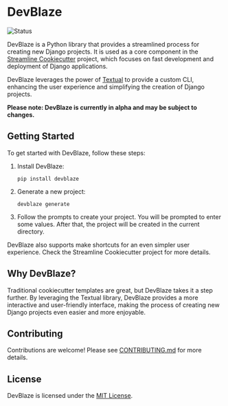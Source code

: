 # DevBlaze

![Status](https://img.shields.io/badge/status-alpha-red)


DevBlaze is a Python library that provides a streamlined process for creating new Django projects. It is used as a core component in the [Streamline Cookiecutter](https://github.com/godd0t/streamline-cookiecutter) project, which focuses on fast development and deployment of Django applications.

DevBlaze leverages the power of [Textual](https://github.com/textualize/textual/) to provide a custom CLI, enhancing the user experience and simplifying the creation of Django projects.

**Please note: DevBlaze is currently in alpha and may be subject to changes.**


## Getting Started

To get started with DevBlaze, follow these steps:

1. Install DevBlaze:

    ```
    pip install devblaze
    ```
2. Generate a new project:

    ```
    devblaze generate
    ```
3. Follow the prompts to create your project.
You will be prompted to enter some values. After that, the project will be created in the current directory.

DevBlaze also supports make shortcuts for an even simpler user experience. Check the Streamline Cookiecutter project for more details.

## Why DevBlaze?

Traditional cookiecutter templates are great, but DevBlaze takes it a step further. By leveraging the Textual library, DevBlaze provides a more interactive and user-friendly interface, making the process of creating new Django projects even easier and more enjoyable.
   
## Contributing

Contributions are welcome! Please see [CONTRIBUTING.md](https://github.com/godd0t/devblaze/blob/main/CONTRIBUTING.md) for more details.

## License

DevBlaze is licensed under the [MIT License](https://github.com/godd0t/devblaze/blob/main/LICENSE).
